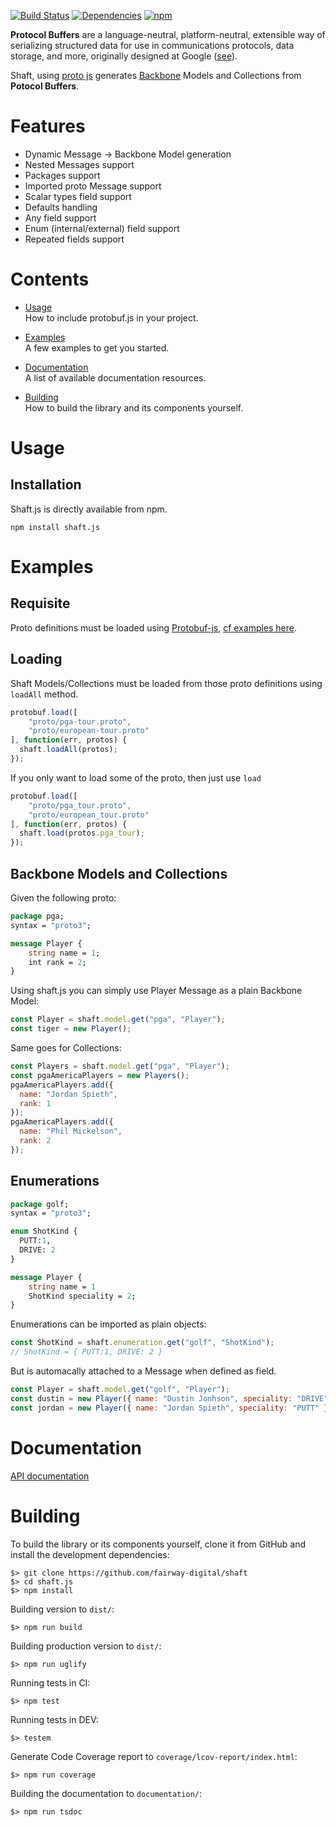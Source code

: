 [![Build Status](https://travis-ci.org/fairway-digital/shaft.svg?branch=master)](https://travis-ci.org/fairway-digital/shaft)
[![Dependencies](https://david-dm.org/fairway-digital/shaft.svg)](https://david-dm.org/fairway-digital/shaft)
[![npm](https://img.shields.io/npm/v/shaft.js.svg)](https://www.npmjs.com/package/shaft.js)


**Protocol Buffers** are a language-neutral, platform-neutral, extensible way of serializing structured data for use in communications protocols, data storage, and more, originally designed at Google ([see](https://developers.google.com/protocol-buffers/)).

Shaft, using [proto js](http://dcode.io/protobuf.js/) generates [Backbone](http://backbonejs.org/) Models and Collections from **Potocol Buffers**.

# Features

* Dynamic Message -> Backbone Model generation
* Nested Messages support
* Packages support
* Imported proto Message support
* Scalar types field support
* Defaults handling
* Any field support
* Enum (internal/external) field support
* Repeated fields support

# Contents

* [Usage](#usage)<br />
  How to include protobuf.js in your project.

* [Examples](#examples)<br />
  A few examples to get you started.

* [Documentation](#documentation)<br />
  A list of available documentation resources.

* [Building](#building)<br />
  How to build the library and its components yourself.

# Usage

## Installation

Shaft.js is directly available from npm.
```
npm install shaft.js
```

# Examples

## Requisite

Proto definitions must be loaded using [Protobuf-js](https://github.com/dcodeIO/protobuf.js), [cf examples here](https://github.com/dcodeIO/protobuf.js#using-proto-files).

## Loading

Shaft Models/Collections must be loaded from those proto definitions using ```loadAll``` method.

```js
protobuf.load([
    "proto/pga-tour.proto",
    "proto/european-tour.proto"
], function(err, protos) {
  shaft.loadAll(protos);
});
```

If you only want to load some of the proto, then just use ```load```
```js
protobuf.load([
    "proto/pga_tour.proto",
    "proto/european_tour.proto"
], function(err, protos) {
  shaft.load(protos.pga_tour);
});
```

## Backbone Models and Collections

Given the following proto:
```protobuf
package pga;
syntax = "proto3";

message Player {
    string name = 1;
    int rank = 2;
}
```

Using shaft.js you can simply use Player Message as a plain Backbone Model:
```js
const Player = shaft.model.get("pga", "Player");
const tiger = new Player();
```

Same goes for Collections:
```js
const Players = shaft.model.get("pga", "Player");
const pgaAmericaPlayers = new Players();
pgaAmericaPlayers.add({
  name: "Jordan Spieth",
  rank: 1
});
pgaAmericaPlayers.add({
  name: "Phil Mickelson",
  rank: 2
});
```

## Enumerations

```protobuf
package golf;
syntax = "proto3";

enum ShotKind {
  PUTT:1,
  DRIVE: 2
}

message Player {
    string name = 1
    ShotKind speciality = 2;
}
```

Enumerations can be imported as plain objects:
```js
const ShotKind = shaft.enumeration.get("golf", "ShotKind");
// ShotKind = { PUTT:1, DRIVE: 2 }
```

But is automacally attached to a Message when defined as field.
```js
const Player = shaft.model.get("golf", "Player");
const dustin = new Player({ name: "Dustin Jonhson", speciality: "DRIVE" });
const jordan = new Player({ name: "Jordan Spieth", speciality: "PUTT" });
```

# Documentation

[API documentation](http://fairway.digital/dev/shaft/doc/1.2.0/)

# Building

To build the library or its components yourself, clone it from GitHub and install the development dependencies:

```
$> git clone https://github.com/fairway-digital/shaft
$> cd shaft.js
$> npm install
```


Building version to `dist/`:

```
$> npm run build
```

Building production version to `dist/`:

```
$> npm run uglify
```

Running tests in CI:

```
$> npm test
```

Running tests in DEV:

```
$> testem
```

Generate Code Coverage report to `coverage/lcov-report/index.html`:

```
$> npm run coverage
```

Building the documentation to `documentation/`:

```
$> npm run tsdoc
```
